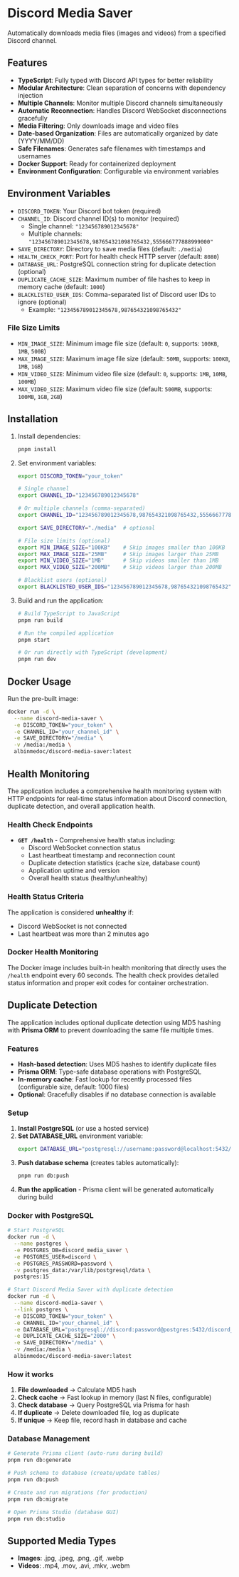 # Discord Media Saver

Automatically downloads media files (images and videos) from a specified Discord channel.

## Features

- **TypeScript**: Fully typed with Discord API types for better reliability
- **Modular Architecture**: Clean separation of concerns with dependency injection
- **Multiple Channels**: Monitor multiple Discord channels simultaneously
- **Automatic Reconnection**: Handles Discord WebSocket disconnections gracefully
- **Media Filtering**: Only downloads image and video files
- **Date-based Organization**: Files are automatically organized by date (YYYY/MM/DD)
- **Safe Filenames**: Generates safe filenames with timestamps and usernames
- **Docker Support**: Ready for containerized deployment
- **Environment Configuration**: Configurable via environment variables

## Environment Variables

- `DISCORD_TOKEN`: Your Discord bot token (required)
- `CHANNEL_ID`: Discord channel ID(s) to monitor (required)
  - Single channel: `"123456789012345678"`
  - Multiple channels: `"123456789012345678,987654321098765432,555666777888999000"`
- `SAVE_DIRECTORY`: Directory to save media files (default: `./media`)
- `HEALTH_CHECK_PORT`: Port for health check HTTP server (default: `8080`)
- `DATABASE_URL`: PostgreSQL connection string for duplicate detection (optional)
- `DUPLICATE_CACHE_SIZE`: Maximum number of file hashes to keep in memory cache (default: `1000`)
- `BLACKLISTED_USER_IDS`: Comma-separated list of Discord user IDs to ignore (optional)
  - Example: `"123456789012345678,987654321098765432"`

### File Size Limits

- `MIN_IMAGE_SIZE`: Minimum image file size (default: `0`, supports: `100KB`, `1MB`, `500B`)
- `MAX_IMAGE_SIZE`: Maximum image file size (default: `50MB`, supports: `100KB`, `1MB`, `1GB`)
- `MIN_VIDEO_SIZE`: Minimum video file size (default: `0`, supports: `1MB`, `10MB`, `100MB`)
- `MAX_VIDEO_SIZE`: Maximum video file size (default: `500MB`, supports: `100MB`, `1GB`, `2GB`)

## Installation

1. Install dependencies:
   ```bash
   pnpm install
   ```

2. Set environment variables:
   ```bash
   export DISCORD_TOKEN="your_token"
   
   # Single channel
   export CHANNEL_ID="123456789012345678"
   
   # Or multiple channels (comma-separated)
   export CHANNEL_ID="123456789012345678,987654321098765432,555666777888999000"
   
   export SAVE_DIRECTORY="./media"  # optional
   
   # File size limits (optional)
   export MIN_IMAGE_SIZE="100KB"    # Skip images smaller than 100KB
   export MAX_IMAGE_SIZE="25MB"     # Skip images larger than 25MB
   export MIN_VIDEO_SIZE="1MB"      # Skip videos smaller than 1MB
   export MAX_VIDEO_SIZE="200MB"    # Skip videos larger than 200MB
   
   # Blacklist users (optional)
   export BLACKLISTED_USER_IDS="123456789012345678,987654321098765432"  # Skip these users
   ```

3. Build and run the application:
   ```bash
   # Build TypeScript to JavaScript
   pnpm run build
   
   # Run the compiled application
   pnpm start
   
   # Or run directly with TypeScript (development)
   pnpm run dev
   ```

## Docker Usage

Run the pre-built image:
```bash
docker run -d \
  --name discord-media-saver \
  -e DISCORD_TOKEN="your_token" \
  -e CHANNEL_ID="your_channel_id" \
  -e SAVE_DIRECTORY="/media" \
  -v /media:/media \
  albinmedoc/discord-media-saver:latest
```

## Health Monitoring

The application includes a comprehensive health monitoring system with HTTP endpoints for real-time status information about Discord connection, duplicate detection, and overall application health.

### Health Check Endpoints

- **`GET /health`** - Comprehensive health status including:
  - Discord WebSocket connection status
  - Last heartbeat timestamp and reconnection count
  - Duplicate detection statistics (cache size, database count)
  - Application uptime and version
  - Overall health status (healthy/unhealthy)

### Health Status Criteria

The application is considered **unhealthy** if:
- Discord WebSocket is not connected
- Last heartbeat was more than 2 minutes ago

### Docker Health Monitoring

The Docker image includes built-in health monitoring that directly uses the `/health` endpoint every 60 seconds. The health check provides detailed status information and proper exit codes for container orchestration.

## Duplicate Detection

The application includes optional duplicate detection using MD5 hashing with **Prisma ORM** to prevent downloading the same file multiple times.

### Features
- **Hash-based detection**: Uses MD5 hashes to identify duplicate files
- **Prisma ORM**: Type-safe database operations with PostgreSQL
- **In-memory cache**: Fast lookup for recently processed files (configurable size, default: 1000 files)
- **Optional**: Gracefully disables if no database connection is available

### Setup
1. **Install PostgreSQL** (or use a hosted service)
2. **Set DATABASE_URL** environment variable:
   ```bash
   export DATABASE_URL="postgresql://username:password@localhost:5432/discord_media_saver"
   ```
3. **Push database schema** (creates tables automatically):
   ```bash
   pnpm run db:push
   ```
4. **Run the application** - Prisma client will be generated automatically during build

### Docker with PostgreSQL
```bash
# Start PostgreSQL
docker run -d \
  --name postgres \
  -e POSTGRES_DB=discord_media_saver \
  -e POSTGRES_USER=discord \
  -e POSTGRES_PASSWORD=password \
  -v postgres_data:/var/lib/postgresql/data \
  postgres:15

# Start Discord Media Saver with duplicate detection
docker run -d \
  --name discord-media-saver \
  --link postgres \
  -e DISCORD_TOKEN="your_token" \
  -e CHANNEL_ID="your_channel_id" \
  -e DATABASE_URL="postgresql://discord:password@postgres:5432/discord_media_saver" \
  -e DUPLICATE_CACHE_SIZE="2000" \
  -e SAVE_DIRECTORY="/media" \
  -v /media:/media \
  albinmedoc/discord-media-saver:latest
```

### How it works
1. **File downloaded** → Calculate MD5 hash
2. **Check cache** → Fast lookup in memory (last N files, configurable)
3. **Check database** → Query PostgreSQL via Prisma for hash
4. **If duplicate** → Delete downloaded file, log as duplicate
5. **If unique** → Keep file, record hash in database and cache

### Database Management
```bash
# Generate Prisma client (auto-runs during build)
pnpm run db:generate

# Push schema to database (create/update tables)
pnpm run db:push

# Create and run migrations (for production)
pnpm run db:migrate

# Open Prisma Studio (database GUI)
pnpm run db:studio
```

## Supported Media Types

- **Images**: .jpg, .jpeg, .png, .gif, .webp
- **Videos**: .mp4, .mov, .avi, .mkv, .webm
